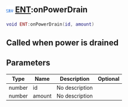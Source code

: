 ## ![server](.gitbook/assets/server.png) [ENT](./home/ENT):onPowerDrain

```lua
void ENT:onPowerDrain(id, amount)
```

Called when power is drained
------
## Parameters

| Type   | Name | Description | Optional |
| ------ | ---- | ----------- | -------: |
| number | id | No description |  |
| number | amount | No description |  |

